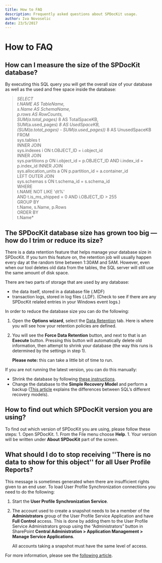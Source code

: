 ```yaml
---
title: How to FAQ
description: Frequently asked questions about SPDocKit usage.
author: Iva Novoselic
date: 23/5/2017
---
```


# How to FAQ

## How can I measure the size of the SPDocKit database?

By executing this SQL query you will get the overall size of your database as well as the used and free space inside the database:

> _SELECT  
> t.NAME AS TableName,  
> s.Name AS SchemaName,  
> p.rows AS RowCounts,  
> SUM\(a.total\_pages\)_  8 AS TotalSpaceKB,  
> SUM\(a.used\_pages\)  _8 AS UsedSpaceKB,  
> \(SUM\(a.total\_pages\) - SUM\(a.used\_pages\)\)_  8 AS UnusedSpaceKB  
> FROM  
> sys.tables t  
> INNER JOIN  
> sys.indexes i ON t.OBJECT\_ID = i.object\_id  
> INNER JOIN  
> sys.partitions p ON i.object\_id = p.OBJECT\_ID AND i.index\_id = p.index\_id INNER JOIN  
> sys.allocation\_units a ON p.partition\_id = a.container\_id  
> LEFT OUTER JOIN  
> sys.schemas s ON t.schema\_id = s.schema\_id  
> WHERE  
> t.NAME NOT LIKE 'dt%'  
> AND t.is\_ms\_shipped = 0 AND i.OBJECT\_ID &gt; 255  
> GROUP BY  
> t.Name, s.Name, p.Rows  
> ORDER BY  
> t.Name\*

## The SPDocKit database size has grown too big — how do I trim or reduce its size?

There is a data retention feature that helps manage your database size in SPDocKit. If you turn this feature on, the retention job will usually happen every day at the random time between 1:30AM and 5AM. However, even when our tool deletes old data from the tables, the SQL server will still use the same amount of disk space.

There are two parts of storage that are used by any database:

* the data itself, stored in a database file \(.MDF\)
* transaction logs, stored in log files \(.LDF\). \(Check to see if there are any SPDocKit related entries in your Windows event logs.\)

In order to reduce the database size you can do the following:

1. Open the **Options wizard**, select the [Data Retention](how-to-faq.md#internal/get-to-know-spdockit/backstage-screen/options-wizard#data-retention) tab. Here is where you will see how your retention policies are defined.
2. You will see the **Force Data Retention** button, and next to that is an **Execute** button. Pressing this button will automatically delete old information, then attempt to shrink your database \(the way this runs is determined by the settings in step 1\).  

   **Please note:** this can take a little bit of time to run.

If you are not running the latest version, you can do this manually:

* Shrink the database by following [these instructions](http://msdn.microsoft.com/en-us/library/ms189035.aspx).
* Change the database to the **Simple Recovery Model** and perform a backup \([This article](http://msdn.microsoft.com/en-us/library/ms189275.aspx) explains the differences between SQL’s different recovery models\).  

## How to find out which SPDocKit version you are using?

To find out which version of SPDocKit you are using, please follow these steps: 1. Open SPDocKit. 1. From the File menu choose **Help**. 1. Your version will be written under **About SPDocKit** part of the screen.

## What should I do to stop receiving ''There is no data to show for this object'' for all User Profile Reports?

This message is sometimes generated when there are insufficient rights given to an end user. To load User Profile Synchronization connections you need to do the following:

1. Start the **User Profile Synchronization Service**.
2. The account used to create a snapshot needs to be a member of the **Administrators** group of the User Profile Service Application and have **Full Control** access. This is done by adding them to the User Profile Service Administrators group using the “Administrators” button in SharePoint **Central Administration &gt; Application Management &gt; Manage Service Applications**.

   All accounts taking a snapshot must have the same level of access.

For more information, please see the [following article](how-to-faq.md#internal/requirements/user-profile-service-requirements).


